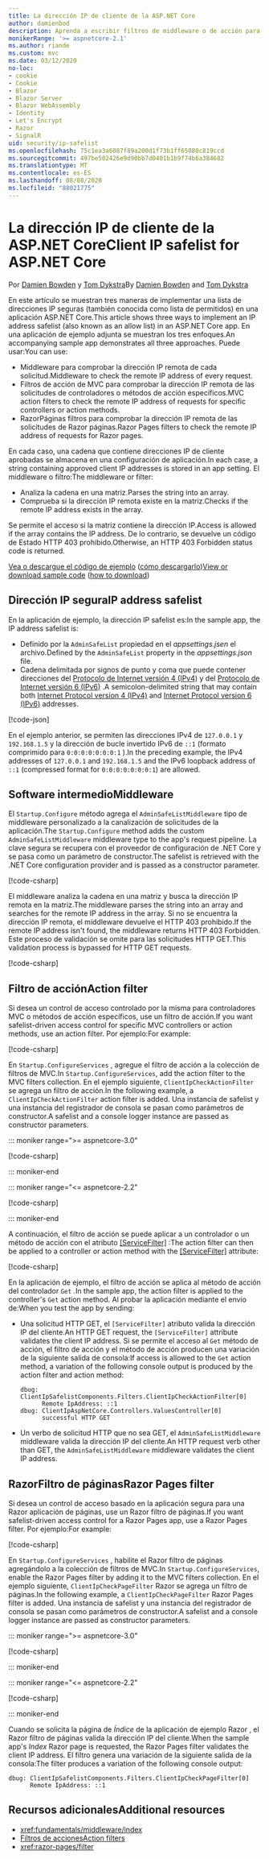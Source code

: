 ```yaml
---
title: La dirección IP de cliente de la ASP.NET Core
author: damienbod
description: Aprenda a escribir filtros de middleware o de acción para validar direcciones IP remotas en una lista de direcciones IP aprobadas.
monikerRange: '>= aspnetcore-2.1'
ms.author: riande
ms.custom: mvc
ms.date: 03/12/2020
no-loc:
- cookie
- Cookie
- Blazor
- Blazor Server
- Blazor WebAssembly
- Identity
- Let's Encrypt
- Razor
- SignalR
uid: security/ip-safelist
ms.openlocfilehash: 75c1ea3a6087f89a200d1f73b1ff65080c819ccd
ms.sourcegitcommit: 497be502426e9d90bb7d0401b1b9f74b6a384682
ms.translationtype: MT
ms.contentlocale: es-ES
ms.lasthandoff: 08/08/2020
ms.locfileid: "88021775"
---
```

# <a name="client-ip-safelist-for-aspnet-core"></a><span data-ttu-id="48458-103">La dirección IP de cliente de la ASP.NET Core</span><span class="sxs-lookup"><span data-stu-id="48458-103">Client IP safelist for ASP.NET Core</span></span>

<span data-ttu-id="48458-104">Por [Damien Bowden](https://twitter.com/damien_bod) y [Tom Dykstra](https://github.com/tdykstra)</span><span class="sxs-lookup"><span data-stu-id="48458-104">By [Damien Bowden](https://twitter.com/damien_bod) and [Tom Dykstra](https://github.com/tdykstra)</span></span>
 
<span data-ttu-id="48458-105">En este artículo se muestran tres maneras de implementar una lista de direcciones IP seguras (también conocida como lista de permitidos) en una aplicación ASP.NET Core.</span><span class="sxs-lookup"><span data-stu-id="48458-105">This article shows three ways to implement an IP address safelist (also known as an allow list) in an ASP.NET Core app.</span></span> <span data-ttu-id="48458-106">En una aplicación de ejemplo adjunta se muestran los tres enfoques.</span><span class="sxs-lookup"><span data-stu-id="48458-106">An accompanying sample app demonstrates all three approaches.</span></span> <span data-ttu-id="48458-107">Puede usar:</span><span class="sxs-lookup"><span data-stu-id="48458-107">You can use:</span></span>

* <span data-ttu-id="48458-108">Middleware para comprobar la dirección IP remota de cada solicitud.</span><span class="sxs-lookup"><span data-stu-id="48458-108">Middleware to check the remote IP address of every request.</span></span>
* <span data-ttu-id="48458-109">Filtros de acción de MVC para comprobar la dirección IP remota de las solicitudes de controladores o métodos de acción específicos.</span><span class="sxs-lookup"><span data-stu-id="48458-109">MVC action filters to check the remote IP address of requests for specific controllers or action methods.</span></span>
* <span data-ttu-id="48458-110">RazorPáginas filtros para comprobar la dirección IP remota de las solicitudes de Razor páginas.</span><span class="sxs-lookup"><span data-stu-id="48458-110">Razor Pages filters to check the remote IP address of requests for Razor pages.</span></span>

<span data-ttu-id="48458-111">En cada caso, una cadena que contiene direcciones IP de cliente aprobadas se almacena en una configuración de aplicación.</span><span class="sxs-lookup"><span data-stu-id="48458-111">In each case, a string containing approved client IP addresses is stored in an app setting.</span></span> <span data-ttu-id="48458-112">El middleware o filtro:</span><span class="sxs-lookup"><span data-stu-id="48458-112">The middleware or filter:</span></span>

* <span data-ttu-id="48458-113">Analiza la cadena en una matriz.</span><span class="sxs-lookup"><span data-stu-id="48458-113">Parses the string into an array.</span></span> 
* <span data-ttu-id="48458-114">Comprueba si la dirección IP remota existe en la matriz.</span><span class="sxs-lookup"><span data-stu-id="48458-114">Checks if the remote IP address exists in the array.</span></span>

<span data-ttu-id="48458-115">Se permite el acceso si la matriz contiene la dirección IP.</span><span class="sxs-lookup"><span data-stu-id="48458-115">Access is allowed if the array contains the IP address.</span></span> <span data-ttu-id="48458-116">De lo contrario, se devuelve un código de Estado HTTP 403 prohibido.</span><span class="sxs-lookup"><span data-stu-id="48458-116">Otherwise, an HTTP 403 Forbidden status code is returned.</span></span>

<span data-ttu-id="48458-117">[Vea o descargue el código de ejemplo](https://github.com/dotnet/AspNetCore.Docs/tree/master/aspnetcore/security/ip-safelist/samples) ([cómo descargarlo](xref:index#how-to-download-a-sample))</span><span class="sxs-lookup"><span data-stu-id="48458-117">[View or download sample code](https://github.com/dotnet/AspNetCore.Docs/tree/master/aspnetcore/security/ip-safelist/samples) ([how to download](xref:index#how-to-download-a-sample))</span></span>

## <a name="ip-address-safelist"></a><span data-ttu-id="48458-118">Dirección IP segura</span><span class="sxs-lookup"><span data-stu-id="48458-118">IP address safelist</span></span>

<span data-ttu-id="48458-119">En la aplicación de ejemplo, la dirección IP safelist es:</span><span class="sxs-lookup"><span data-stu-id="48458-119">In the sample app, the IP address safelist is:</span></span>

* <span data-ttu-id="48458-120">Definido por la `AdminSafeList` propiedad en el *appsettings.jsen* el archivo.</span><span class="sxs-lookup"><span data-stu-id="48458-120">Defined by the `AdminSafeList` property in the *appsettings.json* file.</span></span>
* <span data-ttu-id="48458-121">Cadena delimitada por signos de punto y coma que puede contener direcciones del [Protocolo de Internet versión 4 (IPv4)](https://wikipedia.org/wiki/IPv4) y del [Protocolo de Internet versión 6 (IPv6)](https://wikipedia.org/wiki/IPv6) .</span><span class="sxs-lookup"><span data-stu-id="48458-121">A semicolon-delimited string that may contain both [Internet Protocol version 4 (IPv4)](https://wikipedia.org/wiki/IPv4) and [Internet Protocol version 6 (IPv6)](https://wikipedia.org/wiki/IPv6) addresses.</span></span>

[!code-json[](ip-safelist/samples/3.x/ClientIpAspNetCore/appsettings.json?range=1-3&highlight=2)]

<span data-ttu-id="48458-122">En el ejemplo anterior, se permiten las direcciones IPv4 de `127.0.0.1` y `192.168.1.5` y la dirección de bucle invertido IPv6 de `::1` (formato comprimido para `0:0:0:0:0:0:0:1` ).</span><span class="sxs-lookup"><span data-stu-id="48458-122">In the preceding example, the IPv4 addresses of `127.0.0.1` and `192.168.1.5` and the IPv6 loopback address of `::1` (compressed format for `0:0:0:0:0:0:0:1`) are allowed.</span></span>

## <a name="middleware"></a><span data-ttu-id="48458-123">Software intermedio</span><span class="sxs-lookup"><span data-stu-id="48458-123">Middleware</span></span>

<span data-ttu-id="48458-124">El `Startup.Configure` método agrega el `AdminSafeListMiddleware` tipo de middleware personalizado a la canalización de solicitudes de la aplicación.</span><span class="sxs-lookup"><span data-stu-id="48458-124">The `Startup.Configure` method adds the custom `AdminSafeListMiddleware` middleware type to the app's request pipeline.</span></span> <span data-ttu-id="48458-125">La clave segura se recupera con el proveedor de configuración de .NET Core y se pasa como un parámetro de constructor.</span><span class="sxs-lookup"><span data-stu-id="48458-125">The safelist is retrieved with the .NET Core configuration provider and is passed as a constructor parameter.</span></span>

[!code-csharp[](ip-safelist/samples/3.x/ClientIpAspNetCore/Startup.cs?name=snippet_ConfigureAddMiddleware)]

<span data-ttu-id="48458-126">El middleware analiza la cadena en una matriz y busca la dirección IP remota en la matriz.</span><span class="sxs-lookup"><span data-stu-id="48458-126">The middleware parses the string into an array and searches for the remote IP address in the array.</span></span> <span data-ttu-id="48458-127">Si no se encuentra la dirección IP remota, el middleware devuelve el HTTP 403 prohibido.</span><span class="sxs-lookup"><span data-stu-id="48458-127">If the remote IP address isn't found, the middleware returns HTTP 403 Forbidden.</span></span> <span data-ttu-id="48458-128">Este proceso de validación se omite para las solicitudes HTTP GET.</span><span class="sxs-lookup"><span data-stu-id="48458-128">This validation process is bypassed for HTTP GET requests.</span></span>

[!code-csharp[](ip-safelist/samples/Shared/ClientIpSafelistComponents/Middlewares/AdminSafeListMiddleware.cs?name=snippet_ClassOnly)]

## <a name="action-filter"></a><span data-ttu-id="48458-129">Filtro de acción</span><span class="sxs-lookup"><span data-stu-id="48458-129">Action filter</span></span>

<span data-ttu-id="48458-130">Si desea un control de acceso controlado por la misma para controladores MVC o métodos de acción específicos, use un filtro de acción.</span><span class="sxs-lookup"><span data-stu-id="48458-130">If you want safelist-driven access control for specific MVC controllers or action methods, use an action filter.</span></span> <span data-ttu-id="48458-131">Por ejemplo:</span><span class="sxs-lookup"><span data-stu-id="48458-131">For example:</span></span>

[!code-csharp[](ip-safelist/samples/Shared/ClientIpSafelistComponents/Filters/ClientIpCheckActionFilter.cs?name=snippet_ClassOnly)]

<span data-ttu-id="48458-132">En `Startup.ConfigureServices` , agregue el filtro de acción a la colección de filtros de MVC.</span><span class="sxs-lookup"><span data-stu-id="48458-132">In `Startup.ConfigureServices`, add the action filter to the MVC filters collection.</span></span> <span data-ttu-id="48458-133">En el ejemplo siguiente, `ClientIpCheckActionFilter` se agrega un filtro de acción.</span><span class="sxs-lookup"><span data-stu-id="48458-133">In the following example, a `ClientIpCheckActionFilter` action filter is added.</span></span> <span data-ttu-id="48458-134">Una instancia de safelist y una instancia del registrador de consola se pasan como parámetros de constructor.</span><span class="sxs-lookup"><span data-stu-id="48458-134">A safelist and a console logger instance are passed as constructor parameters.</span></span>

::: moniker range=">= aspnetcore-3.0"

[!code-csharp[](ip-safelist/samples/3.x/ClientIpAspNetCore/Startup.cs?name=snippet_ConfigureServicesActionFilter)]

::: moniker-end

::: moniker range="<= aspnetcore-2.2"

[!code-csharp[](ip-safelist/samples/2.x/ClientIpAspNetCore/Startup.cs?name=snippet_ConfigureServicesActionFilter)]

::: moniker-end

<span data-ttu-id="48458-135">A continuación, el filtro de acción se puede aplicar a un controlador o un método de acción con el atributo [[ServiceFilter]](xref:Microsoft.AspNetCore.Mvc.ServiceFilterAttribute) :</span><span class="sxs-lookup"><span data-stu-id="48458-135">The action filter can then be applied to a controller or action method with the [[ServiceFilter]](xref:Microsoft.AspNetCore.Mvc.ServiceFilterAttribute) attribute:</span></span>

[!code-csharp[](ip-safelist/samples/3.x/ClientIpAspNetCore/Controllers/ValuesController.cs?name=snippet_ActionFilter&highlight=1)]

<span data-ttu-id="48458-136">En la aplicación de ejemplo, el filtro de acción se aplica al método de acción del controlador `Get` .</span><span class="sxs-lookup"><span data-stu-id="48458-136">In the sample app, the action filter is applied to the controller's `Get` action method.</span></span> <span data-ttu-id="48458-137">Al probar la aplicación mediante el envío de:</span><span class="sxs-lookup"><span data-stu-id="48458-137">When you test the app by sending:</span></span>

* <span data-ttu-id="48458-138">Una solicitud HTTP GET, el `[ServiceFilter]` atributo valida la dirección IP del cliente.</span><span class="sxs-lookup"><span data-stu-id="48458-138">An HTTP GET request, the `[ServiceFilter]` attribute validates the client IP address.</span></span> <span data-ttu-id="48458-139">Si se permite el acceso al `Get` método de acción, el filtro de acción y el método de acción producen una variación de la siguiente salida de consola:</span><span class="sxs-lookup"><span data-stu-id="48458-139">If access is allowed to the `Get` action method, a variation of the following console output is produced by the action filter and action method:</span></span>

    ```
    dbug: ClientIpSafelistComponents.Filters.ClientIpCheckActionFilter[0]
          Remote IpAddress: ::1
    dbug: ClientIpAspNetCore.Controllers.ValuesController[0]
          successful HTTP GET    
    ```

* <span data-ttu-id="48458-140">Un verbo de solicitud HTTP que no sea GET, el `AdminSafeListMiddleware` middleware valida la dirección IP del cliente.</span><span class="sxs-lookup"><span data-stu-id="48458-140">An HTTP request verb other than GET, the `AdminSafeListMiddleware` middleware validates the client IP address.</span></span>

## <a name="no-locrazor-pages-filter"></a><span data-ttu-id="48458-141">RazorFiltro de páginas</span><span class="sxs-lookup"><span data-stu-id="48458-141">Razor Pages filter</span></span>

<span data-ttu-id="48458-142">Si desea un control de acceso basado en la aplicación segura para una Razor aplicación de páginas, use un Razor filtro de páginas.</span><span class="sxs-lookup"><span data-stu-id="48458-142">If you want safelist-driven access control for a Razor Pages app, use a Razor Pages filter.</span></span> <span data-ttu-id="48458-143">Por ejemplo:</span><span class="sxs-lookup"><span data-stu-id="48458-143">For example:</span></span>

[!code-csharp[](ip-safelist/samples/Shared/ClientIpSafelistComponents/Filters/ClientIpCheckPageFilter.cs?name=snippet_ClassOnly)]

<span data-ttu-id="48458-144">En `Startup.ConfigureServices` , habilite el Razor filtro de páginas agregándolo a la colección de filtros de MVC.</span><span class="sxs-lookup"><span data-stu-id="48458-144">In `Startup.ConfigureServices`, enable the Razor Pages filter by adding it to the MVC filters collection.</span></span> <span data-ttu-id="48458-145">En el ejemplo siguiente, `ClientIpCheckPageFilter` Razor se agrega un filtro de páginas.</span><span class="sxs-lookup"><span data-stu-id="48458-145">In the following example, a `ClientIpCheckPageFilter` Razor Pages filter is added.</span></span> <span data-ttu-id="48458-146">Una instancia de safelist y una instancia del registrador de consola se pasan como parámetros de constructor.</span><span class="sxs-lookup"><span data-stu-id="48458-146">A safelist and a console logger instance are passed as constructor parameters.</span></span>

::: moniker range=">= aspnetcore-3.0"

[!code-csharp[](ip-safelist/samples/3.x/ClientIpAspNetCore/Startup.cs?name=snippet_ConfigureServicesPageFilter)]

::: moniker-end

::: moniker range="<= aspnetcore-2.2"

[!code-csharp[](ip-safelist/samples/2.x/ClientIpAspNetCore/Startup.cs?name=snippet_ConfigureServicesPageFilter)]

::: moniker-end

<span data-ttu-id="48458-147">Cuando se solicita la página de *Índice* de la aplicación de ejemplo Razor , el Razor filtro de páginas valida la dirección IP del cliente.</span><span class="sxs-lookup"><span data-stu-id="48458-147">When the sample app's *Index* Razor page is requested, the Razor Pages filter validates the client IP address.</span></span> <span data-ttu-id="48458-148">El filtro genera una variación de la siguiente salida de la consola:</span><span class="sxs-lookup"><span data-stu-id="48458-148">The filter produces a variation of the following console output:</span></span>

```
dbug: ClientIpSafelistComponents.Filters.ClientIpCheckPageFilter[0]
      Remote IpAddress: ::1
```

## <a name="additional-resources"></a><span data-ttu-id="48458-149">Recursos adicionales</span><span class="sxs-lookup"><span data-stu-id="48458-149">Additional resources</span></span>

* <xref:fundamentals/middleware/index>
* [<span data-ttu-id="48458-150">Filtros de acciones</span><span class="sxs-lookup"><span data-stu-id="48458-150">Action filters</span></span>](xref:mvc/controllers/filters#action-filters)
* <xref:razor-pages/filter>
